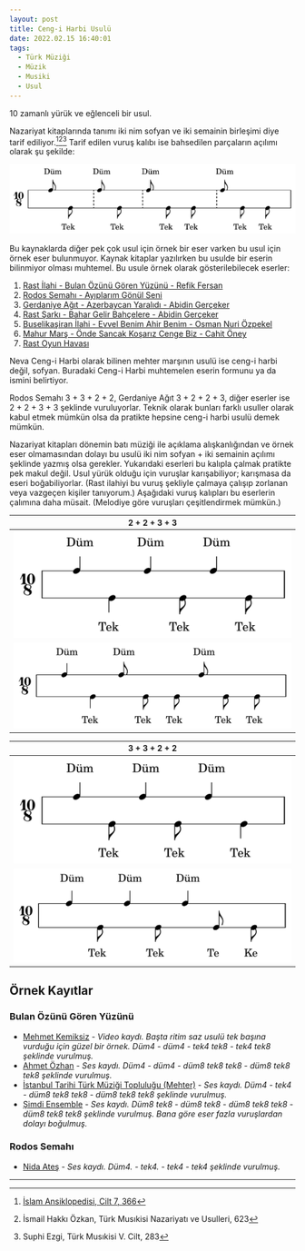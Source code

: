 ```yaml
---
layout: post
title: Ceng-i Harbi Usulü
date: 2022.02.15 16:40:01
tags:
  - Türk Müziği
  - Müzik
  - Musiki
  - Usul
---
```


10 zamanlı yürük ve eğlenceli bir usul.
<!--end_excerpt-->
Nazariyat kitaplarında tanımı iki nim sofyan ve iki semainin birleşimi diye tarif ediliyor.[^1][^2][^3] Tarif edilen vuruş kalıbı ise bahsedilen parçaların açılımı olarak şu şekilde:

![Düm8 tek8 düm8 tek8 düm8 tek8 tek8 düm8 tek8 tek8](/assets/images/10_8_ceng_i_harbi_nazariyat.png)

Bu kaynaklarda diğer pek çok usul için örnek bir eser varken bu usul için örnek eser bulunmuyor. Kaynak kitaplar yazılırken bu usulde bir eserin bilinmiyor olması muhtemel. Bu usule örnek olarak gösterilebilecek eserler:

1. [Rast İlahi - Bulan Özünü Gören Yüzünü - Refik Fersan](https://divanmakam.com/attachments/bulan-ozunu-goren-yuzunu-bir-yuzu-dahi-refik-fersan-tanburi-rast-v1-pdf.13585/)
2. [Rodos Semahı - Ayıplarım Gönül Seni](https://www.baglamaci.com/muzik/thm/halk_notalar/rodos%20semah%C4%B1%20(1).pdf)
3. [Gerdaniye Ağıt - Azerbaycan Yaralıdı - Abidin Gerçeker](https://divanmakam.com/attachments/azerbaycan-yaralidi-abidin-gerceker-doktor-gerdaniye-v1-pdf.5051/)
4. [Rast Şarkı - Bahar Gelir Bahçelere - Abidin Gerçeker](https://divanmakam.com/attachments/bahar-gelir-bahcelere-guller-acar-guller-acar-raks-abidin-gerceker-doktor-rast-v1-pdf.5343/)
5. [Buselikaşiran İlahi - Evvel Benim Ahir Benim - Osman Nuri Özpekel](https://divanmakam.com/attachments/evvel-benim-ahir-benim-canlara-can-olan-benim-osman-nuri-ozpekel-udi-buselik-asiran-v1-pdf.20889/)
6. [Mahur Marş - Önde Sancak Koşarız Cenge Biz - Cahit Öney](https://divanmakam.com/attachments/onde-sancak-kosariz-cenge-biz-cahit-oney-doktor-mahur-v1-pdf.43421/)
7. [Rast Oyun Havası](https://divanmakam.com/attachments/oyun-havasi-belirsiz-rast-v1-pdf.65343/)

Neva Ceng-i Harbi olarak bilinen mehter marşının usulü ise ceng-i harbi değil, sofyan. Buradaki Ceng-i Harbi muhtemelen eserin formunu ya da ismini belirtiyor.

Rodos Semahı 3 + 3 + 2 + 2, Gerdaniye Ağıt 3 + 2 + 2 + 3, diğer eserler ise 2 + 2 + 3 + 3 şeklinde vuruluyorlar. Teknik olarak bunları farklı usuller olarak kabul etmek mümkün olsa da pratikte hepsine ceng-i harbi usulü demek mümkün.

Nazariyat kitapları dönemin batı müziği ile açıklama alışkanlığından ve örnek eser olmamasından dolayı bu usulü iki nim sofyan + iki semainin açılımı şeklinde yazmış olsa gerekler. Yukarıdaki eserleri bu kalıpla çalmak pratikte pek makul değil. Usul yürük olduğu için vuruşlar karışabiliyor; karışmasa da eseri boğabiliyorlar. (Rast ilahiyi bu vuruş şekliyle çalmaya çalışıp zorlanan veya vazgeçen kişiler tanıyorum.) Aşağıdaki vuruş kalıpları bu eserlerin çalımına daha müsait. (Melodiye göre vuruşları çeşitlendirmek mümkün.)

2 + 2 + 3 + 3                                                                                 |
:--------------------------------------------------------------------------------------------:|
![Düm4 tek4 düm4 tek8 düm4 tek8](/assets/images/10_8_ceng_i_harbi.png)                        |
![Düm4 tek4 düm8 tek8 tek8 düm8 tek8 tek8](/assets/images/10_8_ceng_i_harbi_alternatif_1.png) |

3 + 3 + 2 + 2                                                                          |
:-------------------------------------------------------------------------------------:|
![Düm4 tek8 düm4 tek8 düm4 tek4](/assets/images/10_8_ceng_i_harbi_alternatif_2.png)    |
![Düm4 tek8 düm4 tek8 düm4 te8 ke8](/assets/images/10_8_ceng_i_harbi_alternatif_3.png) |

## Örnek Kayıtlar

### Bulan Özünü Gören Yüzünü

- [Mehmet Kemiksiz](https://www.youtube.com/watch?v=trie98uH8H8) - _Video kaydı. Başta ritim saz usulü tek başına vurduğu için güzel bir örnek. Düm4 - düm4 - tek4 tek8 - tek4 tek8 şeklinde vurulmuş._
- [Ahmet Özhan](https://www.youtube.com/watch?v=2cbbiBmatx0) - _Ses kaydı. Düm4 - düm4 - düm8 tek8 tek8 - düm8 tek8 tek8 şeklinde vurulmuş._
- [İstanbul Tarihi Türk Müziği Topluluğu (Mehter)](https://www.youtube.com/watch?v=Cc16l-6gLzE) - _Ses kaydı. Düm4 - tek4 - düm8 tek8 tek8 - düm8 tek8 tek8 şeklinde vurulmuş._
- [Şimdi Ensemble](https://www.youtube.com/watch?v=Qcs3BcRrmHg) - _Ses kaydı. Düm8 tek8 - düm8 tek8 - düm8 tek8 tek8 - düm8 tek8 tek8 şeklinde vurulmuş. Bana göre eser fazla vuruşlardan dolayı boğulmuş._

### Rodos Semahı

- [Nida Ateş](https://www.youtube.com/watch?v=UfAxD1OGWPE) - _Ses kaydı. Düm4. - tek4. - tek4 - tek4 şeklinde vurulmuş._

---

[^1]: [İslam Ansiklopedisi, Cilt 7, 366](https://cdn2.islamansiklopedisi.org.tr/dosya/7/C07002783.pdf)
[^2]: İsmail Hakkı Özkan, Türk Musıkisi Nazariyatı ve Usulleri, 623
[^3]: Suphi Ezgi, Türk Musıkisi V. Cilt, 283
